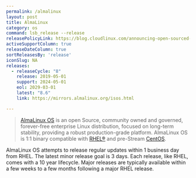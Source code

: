 ```yaml
---
permalink: /almalinux
layout: post
title: AlmaLinux
category: os
command: lsb_release --release
releasePolicyLink: https://blog.cloudlinux.com/announcing-open-sourced-community-driven-rhel-fork-by-cloudlinux
activeSupportColumn: true
releaseDateColumn: true
sortReleasesBy: 'release'
iconSlug: NA
releases:
  - releaseCycle: "8"
    release: 2019-05-01
    support: 2024-05-01
    eol: 2029-03-01
    latest: "8.6"
    link: https://mirrors.almalinux.org/isos.html

---
```


> [AlmaLinux OS](https://almalinux.org/) is an open Source, community owned and governed, forever-free enterprise Linux distribution, focused on long-term stability, providing a robust production-grade platform. AlmaLinux OS is 1:1 binary compatible with [RHEL®](https://www.redhat.com/en/technologies/linux-platforms/enterprise-linux) and pre-Stream [CentOS](https://centos.org/).

AlmaLinux OS attempts to release regular updates within 1 business day from RHEL.  The latest minor release goal is 3 days.  Each release, like RHEL, comes with a 10 year lifecycle.  Major releases are typically available within a few weeks to a few months following a major RHEL release.
